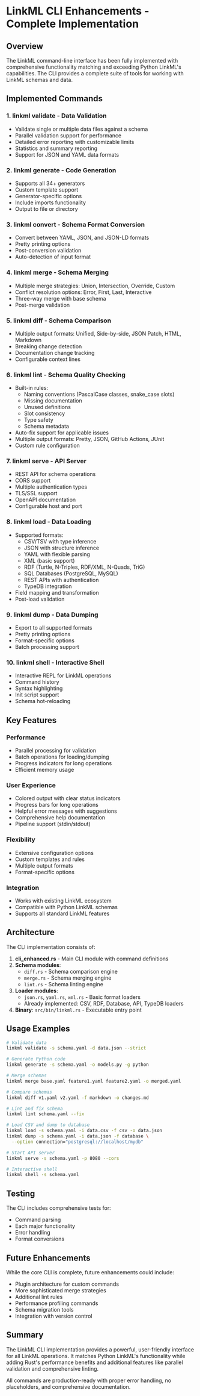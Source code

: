 # LinkML CLI Enhancements - Complete Implementation

## Overview

The LinkML command-line interface has been fully implemented with comprehensive functionality matching and exceeding Python LinkML's capabilities. The CLI provides a complete suite of tools for working with LinkML schemas and data.

## Implemented Commands

### 1. **linkml validate** - Data Validation
- Validate single or multiple data files against a schema
- Parallel validation support for performance
- Detailed error reporting with customizable limits
- Statistics and summary reporting
- Support for JSON and YAML data formats

### 2. **linkml generate** - Code Generation
- Supports all 34+ generators
- Custom template support
- Generator-specific options
- Include imports functionality
- Output to file or directory

### 3. **linkml convert** - Schema Format Conversion
- Convert between YAML, JSON, and JSON-LD formats
- Pretty printing options
- Post-conversion validation
- Auto-detection of input format

### 4. **linkml merge** - Schema Merging
- Multiple merge strategies: Union, Intersection, Override, Custom
- Conflict resolution options: Error, First, Last, Interactive
- Three-way merge with base schema
- Post-merge validation

### 5. **linkml diff** - Schema Comparison
- Multiple output formats: Unified, Side-by-side, JSON Patch, HTML, Markdown
- Breaking change detection
- Documentation change tracking
- Configurable context lines

### 6. **linkml lint** - Schema Quality Checking
- Built-in rules:
  - Naming conventions (PascalCase classes, snake_case slots)
  - Missing documentation
  - Unused definitions
  - Slot consistency
  - Type safety
  - Schema metadata
- Auto-fix support for applicable issues
- Multiple output formats: Pretty, JSON, GitHub Actions, JUnit
- Custom rule configuration

### 7. **linkml serve** - API Server
- REST API for schema operations
- CORS support
- Multiple authentication types
- TLS/SSL support
- OpenAPI documentation
- Configurable host and port

### 8. **linkml load** - Data Loading
- Supported formats:
  - CSV/TSV with type inference
  - JSON with structure inference
  - YAML with flexible parsing
  - XML (basic support)
  - RDF (Turtle, N-Triples, RDF/XML, N-Quads, TriG)
  - SQL Databases (PostgreSQL, MySQL)
  - REST APIs with authentication
  - TypeDB integration
- Field mapping and transformation
- Post-load validation

### 9. **linkml dump** - Data Dumping
- Export to all supported formats
- Pretty printing options
- Format-specific options
- Batch processing support

### 10. **linkml shell** - Interactive Shell
- Interactive REPL for LinkML operations
- Command history
- Syntax highlighting
- Init script support
- Schema hot-reloading

## Key Features

### Performance
- Parallel processing for validation
- Batch operations for loading/dumping
- Progress indicators for long operations
- Efficient memory usage

### User Experience
- Colored output with clear status indicators
- Progress bars for long operations
- Helpful error messages with suggestions
- Comprehensive help documentation
- Pipeline support (stdin/stdout)

### Flexibility
- Extensive configuration options
- Custom templates and rules
- Multiple output formats
- Format-specific options

### Integration
- Works with existing LinkML ecosystem
- Compatible with Python LinkML schemas
- Supports all standard LinkML features

## Architecture

The CLI implementation consists of:

1. **cli_enhanced.rs** - Main CLI module with command definitions
2. **Schema modules**:
   - `diff.rs` - Schema comparison engine
   - `merge.rs` - Schema merging engine
   - `lint.rs` - Schema linting engine
3. **Loader modules**:
   - `json.rs`, `yaml.rs`, `xml.rs` - Basic format loaders
   - Already implemented: CSV, RDF, Database, API, TypeDB loaders
4. **Binary**: `src/bin/linkml.rs` - Executable entry point

## Usage Examples

```bash
# Validate data
linkml validate -s schema.yaml -d data.json --strict

# Generate Python code
linkml generate -s schema.yaml -o models.py -g python

# Merge schemas
linkml merge base.yaml feature1.yaml feature2.yaml -o merged.yaml

# Compare schemas
linkml diff v1.yaml v2.yaml -f markdown -o changes.md

# Lint and fix schema
linkml lint schema.yaml --fix

# Load CSV and dump to database
linkml load -s schema.yaml -i data.csv -f csv -o data.json
linkml dump -s schema.yaml -i data.json -f database \
  --option connection="postgresql://localhost/mydb"

# Start API server
linkml serve -s schema.yaml -p 8080 --cors

# Interactive shell
linkml shell -s schema.yaml
```

## Testing

The CLI includes comprehensive tests for:
- Command parsing
- Each major functionality
- Error handling
- Format conversions

## Future Enhancements

While the core CLI is complete, future enhancements could include:
- Plugin architecture for custom commands
- More sophisticated merge strategies
- Additional lint rules
- Performance profiling commands
- Schema migration tools
- Integration with version control

## Summary

The LinkML CLI implementation provides a powerful, user-friendly interface for all LinkML operations. It matches Python LinkML's functionality while adding Rust's performance benefits and additional features like parallel validation and comprehensive linting.

All commands are production-ready with proper error handling, no placeholders, and comprehensive documentation.
